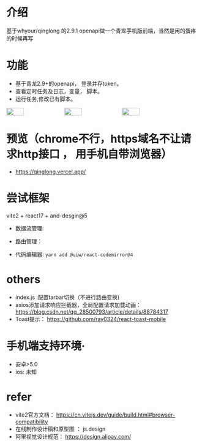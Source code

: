 # 介绍
基于whyour/qinglong 的2.9.1 openapi做一个青龙手机版前端，当然是闲的蛋疼的时候再写

# 功能
- 基于青龙2.9+的openapi， 登录并存token。
- 查看定时任务及日志，变量， 脚本。
- 运行任务,修改已有脚本。
<!-- 
![image](https://user-images.githubusercontent.com/18437170/132957393-3505f744-0fd9-447e-9b74-0ec538be1ae8.png)
![image](https://user-images.githubusercontent.com/18437170/132981332-62e55258-49f5-4bdf-99d9-d7125752d5fe.png) -->
<!-- ![d98eb9c6ed121278724810529b21c38](https://user-images.githubusercontent.com/18437170/137447728-8c4c6de7-a8f9-458b-be19-fb6c51b705f8.jpg) -->

<div style="display:flex">
<img src="https://user-images.githubusercontent.com/18437170/132957393-3505f744-0fd9-447e-9b74-0ec538be1ae8.png" width="30%" />
<img src="https://user-images.githubusercontent.com/18437170/132981332-62e55258-49f5-4bdf-99d9-d7125752d5fe.png" width="30%" />
  <img src="https://user-images.githubusercontent.com/18437170/137447728-8c4c6de7-a8f9-458b-be19-fb6c51b705f8.jpg" width="30%" />
</div>

# 预览（chrome不行，https域名不让请求http接口 ， 用手机自带浏览器）
- https://qinglong.vercel.app/

# 尝试框架 
vite2 + react17 + and-desgin@5
- 数据流管理:
- 路由管理：

- 代码编辑器: `yarn add @uiw/react-codemirror@4`

# others
- index.js :配置tarbar切换（不进行路由变换)
- axios添加请求响应拦截器，全局配置请求加载动画：https://blog.csdn.net/qq_28500793/article/details/88784317
- Toast提示： https://github.com/ray0324/react-toast-mobile

# 手机端支持环境·
- 安卓>5.0
- ios: 未知


# refer
- vite2官方文档： https://cn.vitejs.dev/guide/build.html#browser-compatibility
- 在线制作设计稿和原型图 ： js.design
- 阿里视觉设计规范： https://design.alipay.com/
